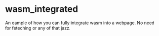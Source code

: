 # wasm_integrated
An eample of how you can fully integrate wasm into a webpage.  No need for feteching or any of that jazz.
